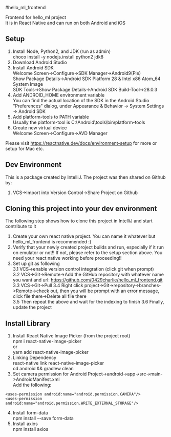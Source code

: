 #hello_ml_frontend

Frontend for hello_ml project<br>
It is in React Native and can run on both Android and iOS

Setup
---
1. Install Node, Python2, and JDK (run as admin)<br> 
choco install -y nodejs.install python2 jdk8
2. Download Android Studio
3. Install Android SDK<br>
Welcome Screen->Configure->SDK Manager->Android9(Pie)<br>
Show Package Details->Android SDK Platform 28 & Intel x86 Atom_64 System Image<br>
SDK Tools->Show Package Details->Android SDK Build-Tool->28.0.3
4. Add ANDROID_HOME environment variable<br>
You can find the actual location of the SDK in the Android Studio "Preferences" dialog, under Appearance & Behavior → System Settings → Android SDK
5. Add platform-tools to PATH variable<br>
Usually the platform-tool is C:\Android\tools\bin\platform-tools
6. Create new virtual device<br>
Welcome Screen->Configure->AVD Manager

Please visit https://reactnative.dev/docs/environment-setup for more or setup for Mac etc.

Dev Environment
---
This is a package created by IntelliJ. The project was then shared on Github by:
1. VCS->Import into Version Control->Share Project on Github

Cloning this project into your dev environment
---
The following step shows how to clone this project in IntelliJ and start contribute to it
1. Create your own react native project. You can name it whatever but hello_ml_frontend is recommended :)
2. Verify that your newly created project builds and run, especially if it run on emulator or not!! If not, please refer to the setup section above. You need your react native working before proceeding!!
3. Set up git as following<br>
3.1 VCS->enable version control integration (click git when prompt)<br> 
3.2 VCS->Git->Remote->Add the GitHub repository with whatever name you want and url: https://github.com/0429charlie/hello_ml_frontend.git<br>
3.3 VCS->Git->Pull
3.4 Right click project->Git->repository->branches->Remote->check out, then you will be prompt with an error message, click file there->Delete all file there<br>
3.5 Then repeat the above and wait for the indexing to finish
3.6 Finally, update the project

Install Library
---
1. Install React Native Image Picker (from the project root)<br>
npm i react-native-image-picker<br>
or<br>
yarn add react-native-image-picker
2. Linking Dependency<br>
react-native link react-native-image-picker<br>
cd android && gradlew clean
3. Set camera permission for Android
Project->android->app->src->main->AndroidManifest.xml<br>
Add the following:
````
<uses-permission android:name="android.permission.CAMERA"/>
<uses-permission android:name="android.permission.WRITE_EXTERNAL_STORAGE"/>
````
4. Install form-data<br>
npm install --save form-data
5. Install axios<br>
npm install axios
